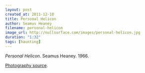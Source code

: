```yaml
---
layout: post
created_at: 2011-12-10
title: Personal Helicon
author: Seamus Heaney
filename: personal-helicon
image_url: http://nullsurface.com/images/personal-helicon.jpg
duration: "1:32"
tags: [haunting]
---
```


_Personal Helicon_.  Seamus Heaney.  1966.

[Photography source](http://www.flickr.com/photos/matthias17/4694049916/).

